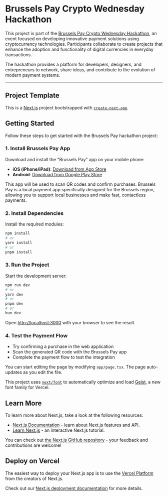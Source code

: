 # Brussels Pay Crypto Wednesday Hackathon

This project is part of the [Brussels Pay Crypto Wednesday Hackathon](https://pay.brussels/events/crypto-wednesday-hackathon), an event focused on developing innovative payment solutions using cryptocurrency technologies. Participants collaborate to create projects that enhance the adoption and functionality of digital currencies in everyday transactions.

The hackathon provides a platform for developers, designers, and entrepreneurs to network, share ideas, and contribute to the evolution of modern payment systems.

---

## Project Template

This is a [Next.js](https://nextjs.org) project bootstrapped with [`create-next-app`](https://nextjs.org/docs/app/api-reference/cli/create-next-app).

## Getting Started

Follow these steps to get started with the Brussels Pay hackathon project:

### 1. Install Brussels Pay App
Download and install the "Brussels Pay" app on your mobile phone:

- **iOS (iPhone/iPad)**: [Download from App Store](https://apps.apple.com/us/app/brussels-pay/id6742148784)
- **Android**: [Download from Google Play Store](https://play.google.com/store/apps/details?id=brussels.pay.wallet2&hl=en-US)

This app will be used to scan QR codes and confirm purchases. Brussels Pay is a local payment app specifically designed for the Brussels region, allowing you to support local businesses and make fast, contactless payments.

### 2. Install Dependencies
Install the required modules:

```bash
npm install
# or
yarn install
# or
pnpm install
```

### 3. Run the Project
Start the development server:

```bash
npm run dev
# or
yarn dev
# or
pnpm dev
# or
bun dev
```

Open [http://localhost:3000](http://localhost:3000) with your browser to see the result.

### 4. Test the Payment Flow
- Try confirming a purchase in the web application
- Scan the generated QR code with the Brussels Pay app
- Complete the payment flow to test the integration

You can start editing the page by modifying `app/page.tsx`. The page auto-updates as you edit the file.

This project uses [`next/font`](https://nextjs.org/docs/app/building-your-application/optimizing/fonts) to automatically optimize and load [Geist](https://vercel.com/font), a new font family for Vercel.

## Learn More

To learn more about Next.js, take a look at the following resources:

- [Next.js Documentation](https://nextjs.org/docs) - learn about Next.js features and API.
- [Learn Next.js](https://nextjs.org/learn) - an interactive Next.js tutorial.

You can check out [the Next.js GitHub repository](https://github.com/vercel/next.js) - your feedback and contributions are welcome!

## Deploy on Vercel

The easiest way to deploy your Next.js app is to use the [Vercel Platform](https://vercel.com/new?utm_medium=default-template&filter=next.js&utm_source=create-next-app&utm_campaign=create-next-app-readme) from the creators of Next.js.

Check out our [Next.js deployment documentation](https://nextjs.org/docs/app/building-your-application/deploying) for more details.
